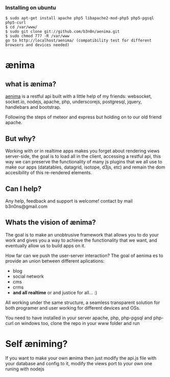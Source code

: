 ### Installing on ubuntu

```
$ sudo apt-get install apache php5 libapache2-mod-php5 php5-pgsql php5-curl
$ cd /var/www/
$ sudo git clone git://github.com/b3n0n/aenima.git
$ sudo chmod 777 -R /var/www
go to http://localhost/aenima/ (compatibility test for different browsers and devices needed)
```

ænima
======

<h2>what is ænima?</h2>

<a target="_blank" href="http://b3n0n.github.io/aenima">aenima</a> is a restful api built with a little help of my friends: websocket, 
socket.io, nodejs, apache, php, underscorejs, postgresql, jquery, handlebars and bootstrap.

Following the steps of meteor and express but holding on to our old friend apache.

<h2>But why?</h2>

Working with or in realtime apps makes you forget about rendering views server-side, the goal is
to load all in the client, accessing a restful api, this way we can preserve the functionality of many js plugins
that we all use to make our apps (datatables, datagrid, isotope, d3js, etc) and remain the dom accesibility of this
re-rendered elements.

<h2>Can I help?</h2>
Any help, feedback and support is welcome! contact by mail b3n0ns@gmail.com

<h2>Whats the vision of ænima?</h2>

The goal is to make an unobtrusive framework that allows you to do your work and gives you a way to achieve
the functionality that we want, and eventually allow us to build apps on it.

How far can we push the  user-server interaction? The goal of aenima es to provide an union between different 
aplications:

<ul>
  <li>blog</li>
  <li>social network</li>
  <li>cms</li>
  <li>crms</li>
  <li><b>and all realtime</b> or and justice for all... :)</li>
</ul>  

All working under the same structure, a seamless transparent solution for both programer and user working 
for different devices and OSs.

<p>You need to have installed in your server apache, php, php-pgsql and php-curl on windows too, clone the repo in your www folder and run</p>

<h1>Self æniming?</h1>
<p>If you want to make your own ænima then just modify the api.js file with your database and config to it, modify the views port to your own one runing with nodejs</p>

